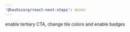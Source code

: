 ```yaml
---
'@hashicorp/react-next-steps': minor
---
```


enable tertiary CTA, change tile colors and enable badges
